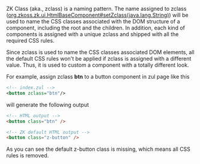ZK Class (aka., zclass) is a naming pattern. The name assigned to zclass
([org.zkoss.zk.ui.HtmlBaseComponent#setZclass(java.lang.String)](https://www.zkoss.org/javadoc/latest/zk/org/zkoss/zk/ui/HtmlBaseComponent.html#setZclass(java.lang.String)))
will be used to name the CSS classes associated with the DOM structure
of a component, including the root and the children. In addition, each
kind of components is assigned with a unique zclass and shipped with all
the required CSS rules.

Since zclass is used to name the CSS classes associated DOM elements,
all the default CSS rules won't be applied if zclass is assigned with a
different value. Thus, it is used to custom a component with a totally
different look.

For example, assign zclass **btn** to a button component in zul page
like this

```xml
<!-- index.zul -->
<button zclass="btn"/>
```

will generate the following output

```html
<!-- HTML output -->
<button class="btn" />
```

```html
<!-- ZK default HTML output -->
<button class="z-button" />
```

As you can see the default z-button class is missing, which means all
CSS rules is removed.


